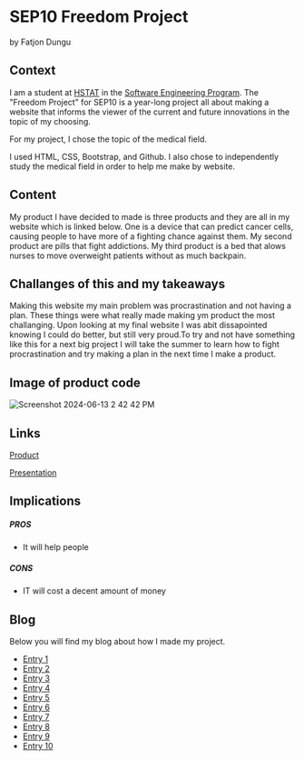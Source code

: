 # SEP10 Freedom Project
by Fatjon Dungu

## Context
I am a student at [HSTAT](https://www.hstat.org/) in the [Software Engineering Program](https://hstatsep.github.io/). The "Freedom Project" for SEP10 is a year-long project all about making a website that informs the viewer of the current and future innovations in the topic of my choosing.

For my project, I chose the topic of the medical field. 

I used HTML, CSS, Bootstrap, and Github. I also chose to independently study the medical field in order to help me make by website.

## Content

 My product I have decided to made is three products and they are all in my website which is linked below. One is a device that can predict cancer cells, causing people to have more of a fighting chance against them. My second product are pills that fight addictions. My third product is a bed that alows nurses to move overweight patients without as much backpain. 

## Challanges of this and my takeaways

Making this website my main problem was procrastination and not having a plan. These things were what really made making ym product the most challanging. Upon looking at my final website I was abit dissapointed knowing I could do better, but still very proud.To try and not have something like this for a next big project I will take the summer to learn how to fight procrastination and try making a plan in the next time I make a product.

## Image of product code

![Screenshot 2024-06-13 2 42 42 PM](https://github.com/fatjond0413/sep10-freedom-project/assets/146867501/438b21a4-4449-4473-b916-2865aeb0942a)


## Links

[Product](https://verbose-guide-jj565g7695g627gx-8080.app.github.dev/index.html)

[Presentation](https://docs.google.com/presentation/d/1epqQkdjQ9ub_16uFdowYa6ukauMJm0tPs-bMLJAm5uM/edit#slide=id.p)

## Implications
##### PROS
* It will help people
##### CONS
* IT will cost a decent amount of money


## Blog
Below you will find my blog about how I made my project.

* [Entry 1](blog/entry01.md)
* [Entry 2](blog/entry02.md)
* [Entry 3](blog/entry03.md)
* [Entry 4](blog/entry04.md)
* [Entry 5](blog/entry05.md)
* [Entry 6](blog/entry06.md)
* [Entry 7](blog/entry07.md)
* [Entry 8](blog/entry08.md)
* [Entry 9](blog/entry09.md)
* [Entry 10](blog/entry10.md)
